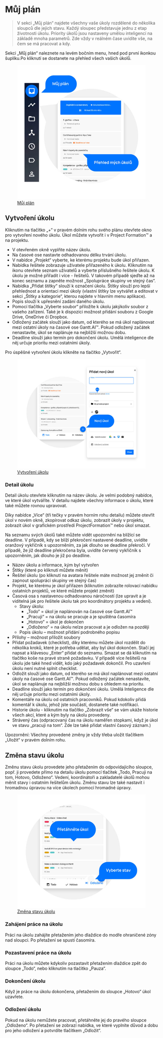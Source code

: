 # Můj plán

> V sekci „Můj plán“ najdete všechny vaše úkoly rozdělené do několika sloupců dle jejich stavu. Každý sloupec představuje jednu z etap životnosti úkolu. Priority úkolů jsou nastaveny umělou inteligencí na základě mnoha parametrů. Zde vždy v reálném čase uvidíte vše, na čem se má pracovat a kdy.

Sekci „Můj plán“ naleznete na levém bočním menu, hned pod první ikonkou šuplíku.Po kliknutí se dostanete na přehled všech vašich úkolů.

<figure>
	<a href="../../assets/images/muj-plan.jpg" title="Můj plán" class="glightbox">
		<img loading="lazy" src="../../assets/images/muj-plan.jpg" alt="Můj plán" />
		<figcaption>Můj plán</figcaption>
	</a>
</figure>

## Vytvoření úkolu

Kliknutím na tlačítko „+“ v pravém dolním rohu svého plánu otevřete okno pro vytvoření nového úkolu. Úkol můžete vytvořit i v Project Formation™ a na projektu.

- V otevřeném okně vyplňte název úkolu.
- Na časové ose nastavte odhadovanou délku trvání úkolu.
- V nabídce „Projekt“ vyberte, ke kterému projektu bude úkol přiřazen.
- Nabídka řešitele zobrazuje uživatele přiřazeného k úkolu. Kliknutím na ikonu otevřete seznam uživatelů a vyberte příslušného řešitele úkolu. K úkolu je možné přiřadit i více - řešitelů. V takovém případě sjeďte až na konec seznamu a zapněte možnost „Spolupráce skupiny ve stejný čas“.
- Nabídka „Přidat štítky“ slouží k označení úkolu. Štítky slouží pro lepší přehlednost a orientaci mezi úkoly (vlastní štítky lze vytvářet a editovat v sekci „Štítky a kategorie“, kterou najdete v hlavním menu aplikace).
- Popis slouží k upřesnění zadání daného úkolu.
- Pomocí tlačítka „Vyberte soubor“ přiložíte k úkolu jakýkoliv soubor z vašeho zařízení. Také je k dispozici možnost přidání souboru z Google Drive, OneDrive či Dropbox.
- Odložený začátek slouží jako datum, od kterého se má úkol naplánovat mezi ostatní úkoly na časové ose Gantt.AI™. Pokud odložený začátek nenastavíte, úkol se naplánuje na nejbližší možnou dobu.
- Deadline slouží jako termín pro dokončení úkolu. Umělá inteligence dle něj určuje prioritu mezi ostatními úkoly.

Pro úspěšné vytvoření úkolu klikněte na tlačítko „Vytvořit“.

<figure class="large_image">
	<a href="../../assets/images/muj-plan-vytvoreni-ukolu.jpg" title="Vytvoření úkolu" class="glightbox">
		<img loading="lazy" src="../../assets/images/muj-plan-vytvoreni-ukolu.jpg" alt="Vytvoření úkolu" />
		<figcaption>Vytvoření úkolu</figcaption>
	</a>
</figure>

### Detail úkolu

Detail úkolu otevřete kliknutím na název úkolu. Je velmi podobný nabídce, ve které úkol vytváříte. V detailu najdete všechny informace o úkolu, které také můžete rovnou upravovat.

Díky nabídce „Více“ (tři tečky v pravém horním rohu detailu) můžete otevřít úkol v novém okně, zkopírovat odkaz úkolu, zobrazit úkoly v projektu, zobrazit úkol v grafickém prostředí ProjectFormation™ nebo úkol smazat.

Na seznamu svých úkolů také můžete vidět upozornění na blížící se deadline. V případě, kdy se blíží překročení nastavené deadline, uvidíte oranžový vykřičník s upozorněním, za jak dlouho se deadline překročí. V případě, že již deadline překročena byla, uvidíte červený vykřičník s upozorněním, jak dlouho je již po deadline.

- Název úkolu a informace, kým byl vytvořen
- Štítky (které po kliknutí můžete měnit)
- Řešitel úkolu (po kliknutí na avatara řešitele máte možnost jej změnit či zapnout spolupráci skupiny ve stejný čas)
- Projekt, ke kterému je úkol přiřazen (kliknutím zobrazíte rolovací nabídku ostatních projektů, ve které můžete projekt změnit)
- Časová osa s nastavenou odhadovanou náročností (lze upravit a je viditelná jak pro řešitele úkolu tak pro koordinátory projektu a vedení).
  - Stavy úkolu:
    - „Todo“ = úkol je naplánován na časové ose Gantt.AI™
	- „Pracuji“ = na úkolu se pracuje a je spuštěna časomíra
	- „Hotovo“ = úkol je dokončen
	- „Odloženo“ = na úkolu nelze pracovat a je odložen na později
  - Popis úkolu – možnost přidání podrobného popisu
- Přílohy – možnost přiložit soubory
- Přidat požadavek (checklist), díky kterému můžete úkol rozdělit do několika kroků, které je potřeba udělat, aby byl úkol dokončen. Stačí jej napsat a klávesou „Enter“ přidat do seznamu. Smazat se dá kliknutím na tlačítko koše na pravé straně požadavku. V případě více řešitelů na úkolu jde také hned vidět, kdo jaký požadavek dokončil. Pro uzavření úkolu není nutné splnit checklist.
- Odložit slouží jako datum, od kterého se má úkol naplánovat mezi ostatní úkoly na časové ose Gantt.AI™. Pokud odložený začátek nenastavíte, úkol se naplánuje na nejbližší možnou dobu s ohledem na prioritu.
- Deadline slouží jako termín pro dokončení úkolu. Umělá Inteligence dle něj určuje prioritu mezi ostatními úkoly.
- Komentáře na úkolu od ostatních pracovníků. Pokud kdokoliv přidá komentář k úkolu, jehož jste součástí, dostanete také notifikaci.
- Historie úkolu - kliknutím na tlačítko „Zobrazit vše“ se vám ukáže historie všech akcí, které a kým byly na úkolu provedeny.
- Strávený čas (odpracovaný čas na úkolu naměřen stopkami, když je úkol ve stavu „pracuji na tom“. Zde lze také přidat vlastní časový záznam.)

Upozornění: Všechny provedené změny je vždy třeba uložit tlačítkem „Uložit“ v pravém dolním rohu.

## Změna stavu úkolu

Změnu stavu úkolu provedete jeho přetažením do odpovídajícího sloupce, popř. ji provedete přímo na detailu úkolu pomocí tlačítek „Todo, Pracuji na tom, Hotovo, Odloženo“. Vedení, koordinátoři a zakladatelé úkolů mohou měnit stavy i ostatním řešitelům úkolu. Změnu stavu lze také nastavit i hromadnou úpravou na více úkolech pomocí hromadné úpravy.

<figure>
	<a href="../../assets/images/muj-plan-zmena-stavu-ukolu.jpg" title="Změna stavu úkolu" class="glightbox">
		<img loading="lazy" src="../../assets/images/muj-plan-zmena-stavu-ukolu.jpg" alt="Změna stavu úkolu" />
		<figcaption>Změna stavu úkolu</figcaption>
	</a>
</figure>

### Zahájení práce na úkolu
Práci na úkolu zahájíte přetažením jeho dlaždice do modře ohraničené zóny nad sloupci. Po přetažení se spustí časomíra.

### Pozastavení práce na úkolu
Práci na úkolu můžete kdykoliv pozastavit přetažením dlaždice zpět do sloupce „Todo“, nebo kliknutím na tlačítko „Pauza“.

### Dokončení úkolu
Když je práce na úkolu dokončena, přetažením do sloupce „Hotovo“ úkol uzavřete.

### Odložení úkolu
Pokud na úkolu nemůžete pracovat, přetáhněte jej do pravého sloupce „Odloženo“. Po přetažení se zobrazí nabídka, ve které vyplníte důvod a dobu pro jeho odložení a potvrdíte tlačítkem „Odložit“.
